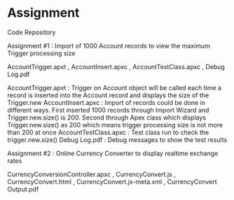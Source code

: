 # Assignment
Code Repository

Assignment #1 : Import of 1000 Account records to view the maximum Trigger processing size

AccountTrigger.apxt ,
AccountInsert.apxc ,
AccountTestClass.apxc ,
Debug Log.pdf

AccountTrigger.apxt   : Trigger on Account object will be called each time a record is inserted into the Account record and displays the                           size of the Trigger.new
AccountInsert.apxc    : Import of records could be done in different ways. First inserted 1000 records through Import Wizard and                                   Trigger.new.size() is 200. Second through Apex class which displays Trigger.new.size() as 200 which means trigger                         processing size is not more than 200 at once
AccountTestClass.apxc : Test class run to check the trigger.new.size()
Debug Log.pdf         : Debug messages to show the test results 

Assignment #2 : Online Currency Converter to display realtime exchange rates

CurrencyConversionController.apxc ,
CurrencyConvert.js  ,
CurrencyConvert.html  ,
CurrencyConvert.js-meta.xml ,
CurrencyConvert Output.pdf
